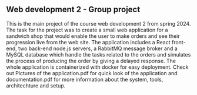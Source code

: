 ## Web development 2 - Group project

This is the main project of the course web development 2 from spring 2024. The task for the project was to create a small web application for a sandwich shop that would enable the user to make orders and see their progression live from the web site. 
The application includes a React front-end, two back-end node.js servers, a RabbitMQ message broker and a MySQL database which handle the tasks related to the orders and simulates the process of producing the order by giving a delayed response. The whole application is containerized with docker for easy deployment. 
Check out Pictures of the application.pdf for quick look of the application and documentation.pdf for more information about the system, tools, architechture and setup.
